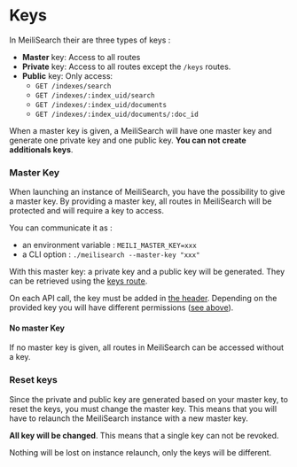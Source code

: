 # Keys

In MeiliSearch their are three types of keys :

- **Master** key: Access to all routes
- **Private** key: Access to all routes except the `/keys` routes.
- **Public** key: Only access:
    - `GET /indexes/search`
    - `GET /indexes/:index_uid/search`
    - `GET /indexes/:index_uid/documents`
    - `GET /indexes/:index_uid/documents/:doc_id`

When a master key is given, a MeiliSearch will have one master key and generate one private key and one public key. **You can not create additionals keys**.

### Master Key

When launching an instance of MeiliSearch, you have the possibility to give a master key. By providing a master key, all routes in MeiliSearch will be protected and will require a key to access.

You can communicate it as :
- an environment variable : `MEILI_MASTER_KEY=xxx`
- a CLI option : `./meilisearch --master-key "xxx"`

With this master key: a private key and a public key will be generated. They can be retrieved using the [keys route](/references/keys.md).

On each API call, the key must be added in [the header](/references/#authentication). Depending on the provided key you will have different permissions ([see above](/guides/advanced_guides/keys.md)).

#### No master Key
If no master key is given, all routes in MeiliSearch can be accessed without a key.

### Reset keys

Since the private and public key are generated based on your master key, to reset the keys, you must change the master key.
This means that you will have to relaunch the MeiliSearch instance with a new master key.

**All key will be changed**. This means that a single key can not be revoked.

Nothing will be lost on instance relaunch, only the keys will be different.

